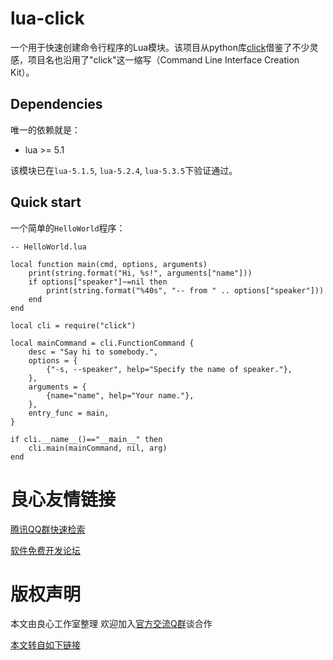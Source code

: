 # lua-click

一个用于快速创建命令行程序的Lua模块。该项目从python库[click](http://u.720life.cn/g/14bf35e3dea6f35fc907085b98609be38146dc45b5684aa11b4fff3dac5003af)借鉴了不少灵感，项目名也沿用了"click"这一缩写（Command Line Interface Creation Kit）。

## Dependencies

唯一的依赖就是：

* lua >= 5.1

该模块已在`lua-5.1.5`, `lua-5.2.4`, `lua-5.3.5`下验证通过。


## Quick start

一个简单的`HelloWorld`程序：

```
-- HelloWorld.lua

local function main(cmd, options, arguments)
    print(string.format("Hi, %s!", arguments["name"]))
    if options["speaker"]~=nil then
        print(string.format("%40s", "-- from " .. options["speaker"]))
    end
end

local cli = require("click")

local mainCommand = cli.FunctionCommand {
    desc = "Say hi to somebody.",
    options = {
        {"-s, --speaker", help="Specify the name of speaker."},
    },
    arguments = {
        {name="name", help="Your name."},
    },
    entry_func = main,
}

if cli.__name__()=="__main__" then
    cli.main(mainCommand, nil, arg)
end
```



 # 良心友情链接

[腾讯QQ群快速检索](http://u.720life.cn/s/8cf73f7c)

[软件免费开发论坛](http://u.720life.cn/s/bbb01dc0)

# 版权声明 

本文由良心工作室整理 欢迎加入[官方交流Q群](https://u.720life.cn/s/f2316816)谈合作

[本文转自如下链接](http://u.720life.cn/g/2e71d0f0a5c601172267ba20d3a43c6e4b72c092edd4e667bd926345def85763babae518e3fa87fafa092045812c283a763a26d3e80e4aadc289783fde9de7ab)
